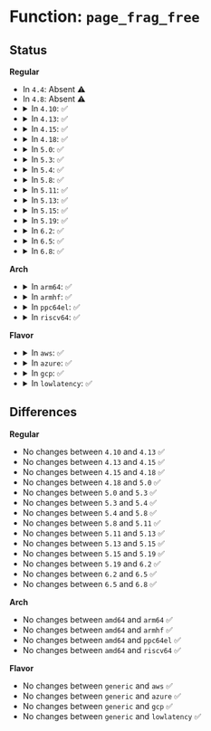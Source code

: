 # Function: <code>page_frag_free</code>

## Status
<b>Regular</b>
<ul>
<li>
In <code>4.4</code>: Absent ⚠️
</li>
<li>
In <code>4.8</code>: Absent ⚠️
</li>
<li>
<details>
<summary>In <code>4.10</code>: ✅</summary>

```c
void page_frag_free(void *addr);
```

**Collision:** Unique Global

**Inline:** No

**Transformation:** False

**Instances:**

```
In mm/page_alloc.c (ffffffff811b7bf0)
Location: mm/page_alloc.c:4018
Inline: False
Direct callers:
  - net/core/skbuff.c:skb_free_head
  - net/core/skbuff.c:__napi_alloc_skb
  - net/core/skbuff.c:__netdev_alloc_skb
```
**Symbols:**

```
ffffffff811b7bf0-ffffffff811b7c55: page_frag_free (STB_GLOBAL)
```
</details>
</li>
<li>
<details>
<summary>In <code>4.13</code>: ✅</summary>

```c
void page_frag_free(void *addr);
```

**Collision:** Unique Global

**Inline:** No

**Transformation:** False

**Instances:**

```
In mm/page_alloc.c (ffffffff811bfa30)
Location: mm/page_alloc.c:4305
Inline: False
Direct callers:
  - net/core/skbuff.c:skb_free_head
  - net/core/skbuff.c:__napi_alloc_skb
  - net/core/skbuff.c:__netdev_alloc_skb
```
**Symbols:**

```
ffffffff811bfa30-ffffffff811bfa96: page_frag_free (STB_GLOBAL)
```
</details>
</li>
<li>
<details>
<summary>In <code>4.15</code>: ✅</summary>

```c
void page_frag_free(void *addr);
```

**Collision:** Unique Global

**Inline:** No

**Transformation:** False

**Instances:**

```
In mm/page_alloc.c (ffffffff811d4560)
Location: mm/page_alloc.c:4424
Inline: False
Direct callers:
  - kernel/bpf/cpumap.c:bq_flush_to_queue
  - kernel/bpf/cpumap.c:cpu_map_kthread_run
  - kernel/bpf/cpumap.c:__cpu_map_queue_destructor
  - net/core/skbuff.c:skb_free_head
  - net/core/skbuff.c:__napi_alloc_skb
  - net/core/skbuff.c:__netdev_alloc_skb
```
**Symbols:**

```
ffffffff811d4560-ffffffff811d45c6: page_frag_free (STB_GLOBAL)
```
</details>
</li>
<li>
<details>
<summary>In <code>4.18</code>: ✅</summary>

```c
void page_frag_free(void *addr);
```

**Collision:** Unique Global

**Inline:** No

**Transformation:** False

**Instances:**

```
In mm/page_alloc.c (ffffffff811f5f80)
Location: mm/page_alloc.c:4556
Inline: False
Direct callers:
  - net/core/skbuff.c:skb_free_head
  - net/core/skbuff.c:__napi_alloc_skb
  - net/core/skbuff.c:__netdev_alloc_skb
  - net/core/xdp.c:__xdp_return
  - net/xdp/xsk_queue.c:xskq_destroy
```
**Symbols:**

```
ffffffff811f5f80-ffffffff811f5fe7: page_frag_free (STB_GLOBAL)
```
</details>
</li>
<li>
<details>
<summary>In <code>5.0</code>: ✅</summary>

```c
void page_frag_free(void *addr);
```

**Collision:** Unique Global

**Inline:** No

**Transformation:** False

**Instances:**

```
In mm/page_alloc.c (ffffffff81209460)
Location: mm/page_alloc.c:4727
Inline: False
Direct callers:
  - net/core/skbuff.c:skb_free_head
  - net/core/skbuff.c:__napi_alloc_skb
  - net/core/skbuff.c:__netdev_alloc_skb
  - net/core/xdp.c:__xdp_return
  - net/xdp/xsk_queue.c:xskq_destroy
```
**Symbols:**

```
ffffffff81209460-ffffffff812094d2: page_frag_free (STB_GLOBAL)
```
</details>
</li>
<li>
<details>
<summary>In <code>5.3</code>: ✅</summary>

```c
void page_frag_free(void *addr);
```

**Collision:** Unique Global

**Inline:** No

**Transformation:** False

**Instances:**

```
In mm/page_alloc.c (ffffffff81270770)
Location: mm/page_alloc.c:4894
Inline: False
Direct callers:
  - net/core/skbuff.c:skb_free_head
  - net/core/skbuff.c:__napi_alloc_skb
  - net/core/skbuff.c:__netdev_alloc_skb
  - net/core/xdp.c:__xdp_return
  - net/xdp/xsk_queue.c:xskq_destroy
```
**Symbols:**

```
ffffffff81270770-ffffffff812707e1: page_frag_free (STB_GLOBAL)
```
</details>
</li>
<li>
<details>
<summary>In <code>5.4</code>: ✅</summary>

```c
void page_frag_free(void *addr);
```

**Collision:** Unique Global

**Inline:** No

**Transformation:** False

**Instances:**

```
In mm/page_alloc.c (ffffffff8127f5b0)
Location: mm/page_alloc.c:4912
Inline: False
Direct callers:
  - net/core/skbuff.c:skb_free_head
  - net/core/skbuff.c:__napi_alloc_skb
  - net/core/skbuff.c:__netdev_alloc_skb
  - net/core/xdp.c:__xdp_return
  - net/xdp/xsk_queue.c:xskq_destroy
```
**Symbols:**

```
ffffffff8127f5b0-ffffffff8127f621: page_frag_free (STB_GLOBAL)
```
</details>
</li>
<li>
<details>
<summary>In <code>5.8</code>: ✅</summary>

```c
void page_frag_free(void *addr);
```

**Collision:** Unique Global

**Inline:** No

**Transformation:** False

**Instances:**

```
In mm/page_alloc.c (ffffffff812b1500)
Location: mm/page_alloc.c:5015
Inline: False
Direct callers:
  - net/core/skbuff.c:pskb_carve_inside_header
  - net/core/skbuff.c:pskb_expand_head
  - net/core/skbuff.c:skb_release_data
  - net/core/skbuff.c:__napi_alloc_skb
  - net/core/skbuff.c:__netdev_alloc_skb
  - net/core/xdp.c:__xdp_return
  - net/xdp/xsk_queue.c:xskq_destroy
```
**Symbols:**

```
ffffffff812b1500-ffffffff812b1571: page_frag_free (STB_GLOBAL)
```
</details>
</li>
<li>
<details>
<summary>In <code>5.11</code>: ✅</summary>

```c
void page_frag_free(void *addr);
```

**Collision:** Unique Global

**Inline:** No

**Transformation:** False

**Instances:**

```
In mm/page_alloc.c (ffffffff812bd5e0)
Location: mm/page_alloc.c:5194
Inline: False
Direct callers:
  - net/core/skbuff.c:pskb_carve_inside_header
  - net/core/skbuff.c:pskb_expand_head
  - net/core/skbuff.c:skb_release_data
  - net/core/skbuff.c:__napi_alloc_skb
  - net/core/skbuff.c:__netdev_alloc_skb
  - net/core/xdp.c:__xdp_return
  - net/xdp/xsk_queue.c:xskq_destroy
```
**Symbols:**

```
ffffffff812bd5e0-ffffffff812bd653: page_frag_free (STB_GLOBAL)
```
</details>
</li>
<li>
<details>
<summary>In <code>5.13</code>: ✅</summary>

```c
void page_frag_free(void *addr);
```

**Collision:** Unique Global

**Inline:** No

**Transformation:** False

**Instances:**

```
In mm/page_alloc.c (ffffffff812c2570)
Location: mm/page_alloc.c:5397
Inline: False
Direct callers:
  - net/core/skbuff.c:pskb_carve_inside_header
  - net/core/skbuff.c:pskb_expand_head
  - net/core/skbuff.c:skb_release_data
  - net/core/skbuff.c:__napi_alloc_skb
  - net/core/skbuff.c:__netdev_alloc_skb
  - net/core/xdp.c:__xdp_return
  - net/xdp/xsk_queue.c:xskq_destroy
```
**Symbols:**

```
ffffffff812c2570-ffffffff812c25e3: page_frag_free (STB_GLOBAL)
```
</details>
</li>
<li>
<details>
<summary>In <code>5.15</code>: ✅</summary>

```c
void page_frag_free(void *addr);
```

**Collision:** Unique Global

**Inline:** No

**Transformation:** False

**Instances:**

```
In mm/page_alloc.c (ffffffff81305f40)
Location: mm/page_alloc.c:5578
Inline: False
Direct callers:
  - net/core/skbuff.c:skb_free_head
  - net/core/skbuff.c:__napi_alloc_skb
  - net/core/skbuff.c:__netdev_alloc_skb
  - net/core/xdp.c:__xdp_return
  - net/xdp/xsk_queue.c:xskq_destroy
```
**Symbols:**

```
ffffffff81305f40-ffffffff81305fbb: page_frag_free (STB_GLOBAL)
```
</details>
</li>
<li>
<details>
<summary>In <code>5.19</code>: ✅</summary>

```c
void page_frag_free(void *addr);
```

**Collision:** Unique Global

**Inline:** No

**Transformation:** False

**Instances:**

```
In mm/page_alloc.c (ffffffff8136dfc0)
Location: mm/page_alloc.c:5633
Inline: False
Direct callers:
  - net/core/skbuff.c:skb_free_head
  - net/core/skbuff.c:__napi_alloc_skb
  - net/core/skbuff.c:__netdev_alloc_skb
  - net/core/xdp.c:__xdp_return
  - net/xdp/xsk_queue.c:xskq_destroy
```
**Symbols:**

```
ffffffff8136dfc0-ffffffff8136e0b3: page_frag_free (STB_GLOBAL)
```
</details>
</li>
<li>
<details>
<summary>In <code>6.2</code>: ✅</summary>

```c
void page_frag_free(void *addr);
```

**Collision:** Unique Global

**Inline:** No

**Transformation:** False

**Instances:**

```
In mm/page_alloc.c (ffffffff813ea300)
Location: mm/page_alloc.c:5772
Inline: False
Direct callers:
  - net/core/skbuff.c:skb_free_head
  - net/core/skbuff.c:__napi_alloc_skb
  - net/core/skbuff.c:__netdev_alloc_skb
  - net/core/xdp.c:__xdp_return
  - net/xdp/xsk_queue.c:xskq_destroy
```
**Symbols:**

```
ffffffff813ea300-ffffffff813ea3f3: page_frag_free (STB_GLOBAL)
```
</details>
</li>
<li>
<details>
<summary>In <code>6.5</code>: ✅</summary>

```c
void page_frag_free(void *addr);
```

**Collision:** Unique Global

**Inline:** No

**Transformation:** False

**Instances:**

```
In mm/page_alloc.c (ffffffff8141f2e0)
Location: mm/page_alloc.c:4700
Inline: False
Direct callers:
  - net/core/skbuff.c:skb_free_head
  - net/core/skbuff.c:__napi_alloc_skb
  - net/core/skbuff.c:__netdev_alloc_skb
  - net/core/xdp.c:__xdp_return
```
**Symbols:**

```
ffffffff8141f2e0-ffffffff8141f3b7: page_frag_free (STB_GLOBAL)
```
</details>
</li>
<li>
<details>
<summary>In <code>6.8</code>: ✅</summary>

```c
void page_frag_free(void *addr);
```

**Collision:** Unique Global

**Inline:** No

**Transformation:** False

**Instances:**

```
In mm/page_alloc.c (ffffffff8144bfa0)
Location: mm/page_alloc.c:4789
Inline: False
Direct callers:
  - net/core/skbuff.c:skb_free_head
  - net/core/skbuff.c:__napi_alloc_skb
  - net/core/skbuff.c:__netdev_alloc_skb
  - net/core/xdp.c:__xdp_return
```
**Symbols:**

```
ffffffff8144bfa0-ffffffff8144c077: page_frag_free (STB_GLOBAL)
```
</details>
</li>
</ul>
<b>Arch</b>
<ul>
<li>
<details>
<summary>In <code>arm64</code>: ✅</summary>

```c
void page_frag_free(void *addr);
```

**Collision:** Unique Global

**Inline:** No

**Transformation:** False

**Instances:**

```
In mm/page_alloc.c (ffff800010317228)
Location: mm/page_alloc.c:4912
Inline: False
Direct callers:
  - net/core/skbuff.c:skb_free_head
  - net/core/skbuff.c:__napi_alloc_skb
  - net/core/skbuff.c:__netdev_alloc_skb
  - net/core/xdp.c:__xdp_return
  - net/xdp/xsk_queue.c:xskq_destroy
```
**Symbols:**

```
ffff800010317228-ffff8000103172c4: page_frag_free (STB_GLOBAL)
```
</details>
</li>
<li>
<details>
<summary>In <code>armhf</code>: ✅</summary>

```c
void page_frag_free(void *addr);
```

**Collision:** Unique Global

**Inline:** No

**Transformation:** False

**Instances:**

```
In mm/page_alloc.c (c0531928)
Location: mm/page_alloc.c:4912
Inline: False
Direct callers:
  - net/core/skbuff.c:skb_free_head
  - net/core/skbuff.c:__napi_alloc_skb
  - net/core/skbuff.c:__netdev_alloc_skb
  - net/core/xdp.c:__xdp_return
  - net/xdp/xsk_queue.c:xskq_destroy
```
**Symbols:**

```
c0531928-c05319b8: page_frag_free (STB_GLOBAL)
```
</details>
</li>
<li>
<details>
<summary>In <code>ppc64el</code>: ✅</summary>

```c
void page_frag_free(void *addr);
```

**Collision:** Unique Global

**Inline:** No

**Transformation:** False

**Instances:**

```
In mm/page_alloc.c (c0000000003e95b0)
Location: mm/page_alloc.c:4912
Inline: False
Direct callers:
  - net/core/skbuff.c:skb_free_head
  - net/core/skbuff.c:__napi_alloc_skb
  - net/core/skbuff.c:__netdev_alloc_skb
  - net/core/xdp.c:__xdp_return
  - net/xdp/xsk_queue.c:xskq_destroy
```
**Symbols:**

```
c0000000003e95b0-c0000000003e9664: page_frag_free (STB_GLOBAL)
```
</details>
</li>
<li>
<details>
<summary>In <code>riscv64</code>: ✅</summary>

```c
void page_frag_free(void *addr);
```

**Collision:** Unique Global

**Inline:** No

**Transformation:** False

**Instances:**

```
In mm/page_alloc.c (ffffffe00021d484)
Location: mm/page_alloc.c:4912
Inline: False
Direct callers:
  - net/core/skbuff.c:skb_free_head
  - net/core/skbuff.c:__napi_alloc_skb
  - net/core/skbuff.c:__netdev_alloc_skb
  - net/core/xdp.c:__xdp_return
  - net/xdp/xsk_queue.c:xskq_destroy
```
**Symbols:**

```
ffffffe00021d484-ffffffe00021d510: page_frag_free (STB_GLOBAL)
```
</details>
</li>
</ul>
<b>Flavor</b>
<ul>
<li>
<details>
<summary>In <code>aws</code>: ✅</summary>

```c
void page_frag_free(void *addr);
```

**Collision:** Unique Global

**Inline:** No

**Transformation:** False

**Instances:**

```
In mm/page_alloc.c (ffffffff81277c00)
Location: mm/page_alloc.c:4912
Inline: False
Direct callers:
  - net/core/skbuff.c:skb_free_head
  - net/core/skbuff.c:__napi_alloc_skb
  - net/core/skbuff.c:__netdev_alloc_skb
  - net/core/xdp.c:__xdp_return
  - net/xdp/xsk_queue.c:xskq_destroy
```
**Symbols:**

```
ffffffff81277c00-ffffffff81277c71: page_frag_free (STB_GLOBAL)
```
</details>
</li>
<li>
<details>
<summary>In <code>azure</code>: ✅</summary>

```c
void page_frag_free(void *addr);
```

**Collision:** Unique Global

**Inline:** No

**Transformation:** False

**Instances:**

```
In mm/page_alloc.c (ffffffff81269b10)
Location: mm/page_alloc.c:4912
Inline: False
Direct callers:
  - net/core/skbuff.c:skb_free_head
  - net/core/skbuff.c:__napi_alloc_skb
  - net/core/skbuff.c:__netdev_alloc_skb
  - net/core/xdp.c:__xdp_return
  - net/xdp/xsk_queue.c:xskq_destroy
```
**Symbols:**

```
ffffffff81269b10-ffffffff81269b81: page_frag_free (STB_GLOBAL)
```
</details>
</li>
<li>
<details>
<summary>In <code>gcp</code>: ✅</summary>

```c
void page_frag_free(void *addr);
```

**Collision:** Unique Global

**Inline:** No

**Transformation:** False

**Instances:**

```
In mm/page_alloc.c (ffffffff812759a0)
Location: mm/page_alloc.c:4912
Inline: False
Direct callers:
  - net/core/skbuff.c:skb_free_head
  - net/core/skbuff.c:__napi_alloc_skb
  - net/core/skbuff.c:__netdev_alloc_skb
  - net/core/xdp.c:__xdp_return
  - net/xdp/xsk_queue.c:xskq_destroy
```
**Symbols:**

```
ffffffff812759a0-ffffffff81275a11: page_frag_free (STB_GLOBAL)
```
</details>
</li>
<li>
<details>
<summary>In <code>lowlatency</code>: ✅</summary>

```c
void page_frag_free(void *addr);
```

**Collision:** Unique Global

**Inline:** No

**Transformation:** False

**Instances:**

```
In mm/page_alloc.c (ffffffff81285560)
Location: mm/page_alloc.c:4912
Inline: False
Direct callers:
  - net/core/skbuff.c:skb_free_head
  - net/core/skbuff.c:__napi_alloc_skb
  - net/core/skbuff.c:__netdev_alloc_skb
  - net/core/xdp.c:__xdp_return
  - net/xdp/xsk_queue.c:xskq_destroy
```
**Symbols:**

```
ffffffff81285560-ffffffff812855d1: page_frag_free (STB_GLOBAL)
```
</details>
</li>
</ul>

## Differences
<b>Regular</b>
<ul>
<li>
No changes between <code>4.10</code> and <code>4.13</code> ✅
</li>
<li>
No changes between <code>4.13</code> and <code>4.15</code> ✅
</li>
<li>
No changes between <code>4.15</code> and <code>4.18</code> ✅
</li>
<li>
No changes between <code>4.18</code> and <code>5.0</code> ✅
</li>
<li>
No changes between <code>5.0</code> and <code>5.3</code> ✅
</li>
<li>
No changes between <code>5.3</code> and <code>5.4</code> ✅
</li>
<li>
No changes between <code>5.4</code> and <code>5.8</code> ✅
</li>
<li>
No changes between <code>5.8</code> and <code>5.11</code> ✅
</li>
<li>
No changes between <code>5.11</code> and <code>5.13</code> ✅
</li>
<li>
No changes between <code>5.13</code> and <code>5.15</code> ✅
</li>
<li>
No changes between <code>5.15</code> and <code>5.19</code> ✅
</li>
<li>
No changes between <code>5.19</code> and <code>6.2</code> ✅
</li>
<li>
No changes between <code>6.2</code> and <code>6.5</code> ✅
</li>
<li>
No changes between <code>6.5</code> and <code>6.8</code> ✅
</li>
</ul>
<b>Arch</b>
<ul>
<li>
No changes between <code>amd64</code> and <code>arm64</code> ✅
</li>
<li>
No changes between <code>amd64</code> and <code>armhf</code> ✅
</li>
<li>
No changes between <code>amd64</code> and <code>ppc64el</code> ✅
</li>
<li>
No changes between <code>amd64</code> and <code>riscv64</code> ✅
</li>
</ul>
<b>Flavor</b>
<ul>
<li>
No changes between <code>generic</code> and <code>aws</code> ✅
</li>
<li>
No changes between <code>generic</code> and <code>azure</code> ✅
</li>
<li>
No changes between <code>generic</code> and <code>gcp</code> ✅
</li>
<li>
No changes between <code>generic</code> and <code>lowlatency</code> ✅
</li>
</ul>
